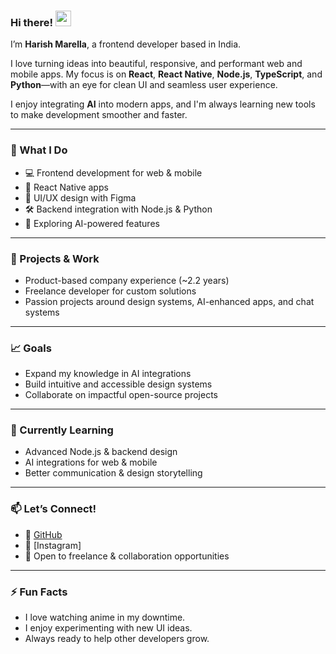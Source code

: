 ### Hi there! <img src="https://emojis.slackmojis.com/emojis/images/1536351075/4594/blob-wave.gif" width="25"/>

I’m **Harish Marella**, a frontend developer based in India.

I love turning ideas into beautiful, responsive, and performant web and mobile apps. My focus is on **React**, **React Native**, **Node.js**, **TypeScript**, and **Python**—with an eye for clean UI and seamless user experience.

I enjoy integrating **AI** into modern apps, and I'm always learning new tools to make development smoother and faster.

---

### 🚀 What I Do
- 💻 Frontend development for web & mobile
- 📱 React Native apps
- 🧩 UI/UX design with Figma
- 🛠️ Backend integration with Node.js & Python
- 🤖 Exploring AI-powered features

---

### 📌 Projects & Work
- Product-based company experience (~2.2 years)
- Freelance developer for custom solutions
- Passion projects around design systems, AI-enhanced apps, and chat systems

---

### 📈 Goals
- Expand my knowledge in AI integrations
- Build intuitive and accessible design systems
- Collaborate on impactful open-source projects

---

### 🌱 Currently Learning
- Advanced Node.js & backend design
- AI integrations for web & mobile
- Better communication & design storytelling

---

### 📫 Let’s Connect!
- 💼 [GitHub](https://github.com/marellaharish) 
- 🎨 [Instagram]
- 💬 Open to freelance & collaboration opportunities

---

### ⚡ Fun Facts
- I love watching anime in my downtime.
- I enjoy experimenting with new UI ideas.
- Always ready to help other developers grow.


